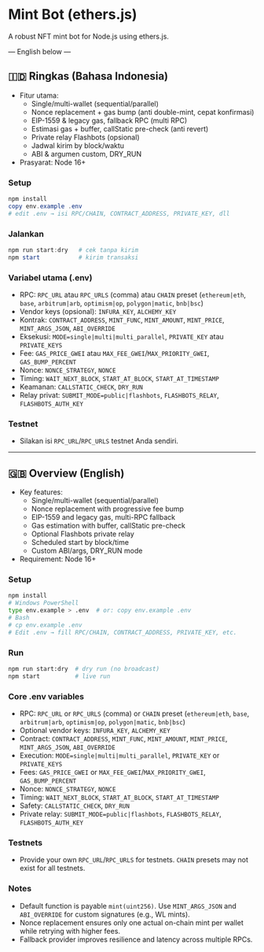 
# Mint Bot (ethers.js)

A robust NFT mint bot for Node.js using ethers.js.

— English below —

## 🇮🇩 Ringkas (Bahasa Indonesia)
- Fitur utama:
  - Single/multi-wallet (sequential/parallel)
  - Nonce replacement + gas bump (anti double-mint, cepat konfirmasi)
  - EIP-1559 & legacy gas, fallback RPC (multi RPC)
  - Estimasi gas + buffer, callStatic pre-check (anti revert)
  - Private relay Flashbots (opsional)
  - Jadwal kirim by block/waktu
  - ABI & argumen custom, DRY_RUN
- Prasyarat: Node 16+

### Setup
```powershell
npm install
copy env.example .env
# edit .env → isi RPC/CHAIN, CONTRACT_ADDRESS, PRIVATE_KEY, dll
```

### Jalankan
```powershell
npm run start:dry   # cek tanpa kirim
npm start           # kirim transaksi
```

### Variabel utama (.env)
- RPC: `RPC_URL` atau `RPC_URLS` (comma) atau `CHAIN` preset (`ethereum|eth`, `base`, `arbitrum|arb`, `optimism|op`, `polygon|matic`, `bnb|bsc`)
- Vendor keys (opsional): `INFURA_KEY`, `ALCHEMY_KEY`
- Kontrak: `CONTRACT_ADDRESS`, `MINT_FUNC`, `MINT_AMOUNT`, `MINT_PRICE`, `MINT_ARGS_JSON`, `ABI_OVERRIDE`
- Eksekusi: `MODE=single|multi|multi_parallel`, `PRIVATE_KEY` atau `PRIVATE_KEYS`
- Fee: `GAS_PRICE_GWEI` atau `MAX_FEE_GWEI`/`MAX_PRIORITY_GWEI`, `GAS_BUMP_PERCENT`
- Nonce: `NONCE_STRATEGY`, `NONCE`
- Timing: `WAIT_NEXT_BLOCK`, `START_AT_BLOCK`, `START_AT_TIMESTAMP`
- Keamanan: `CALLSTATIC_CHECK`, `DRY_RUN`
- Relay privat: `SUBMIT_MODE=public|flashbots`, `FLASHBOTS_RELAY`, `FLASHBOTS_AUTH_KEY`

### Testnet
- Silakan isi `RPC_URL`/`RPC_URLS` testnet Anda sendiri.

---

## 🇬🇧 Overview (English)
- Key features:
  - Single/multi-wallet (sequential/parallel)
  - Nonce replacement with progressive fee bump
  - EIP-1559 and legacy gas, multi-RPC fallback
  - Gas estimation with buffer, callStatic pre-check
  - Optional Flashbots private relay
  - Scheduled start by block/time
  - Custom ABI/args, DRY_RUN mode
- Requirement: Node 16+

### Setup
```bash
npm install
# Windows PowerShell
type env.example > .env  # or: copy env.example .env
# Bash
# cp env.example .env
# Edit .env → fill RPC/CHAIN, CONTRACT_ADDRESS, PRIVATE_KEY, etc.
```

### Run
```bash
npm run start:dry  # dry run (no broadcast)
npm start          # live run
```

### Core .env variables
- RPC: `RPC_URL` or `RPC_URLS` (comma) or `CHAIN` preset (`ethereum|eth`, `base`, `arbitrum|arb`, `optimism|op`, `polygon|matic`, `bnb|bsc`)
- Optional vendor keys: `INFURA_KEY`, `ALCHEMY_KEY`
- Contract: `CONTRACT_ADDRESS`, `MINT_FUNC`, `MINT_AMOUNT`, `MINT_PRICE`, `MINT_ARGS_JSON`, `ABI_OVERRIDE`
- Execution: `MODE=single|multi|multi_parallel`, `PRIVATE_KEY` or `PRIVATE_KEYS`
- Fees: `GAS_PRICE_GWEI` or `MAX_FEE_GWEI`/`MAX_PRIORITY_GWEI`, `GAS_BUMP_PERCENT`
- Nonce: `NONCE_STRATEGY`, `NONCE`
- Timing: `WAIT_NEXT_BLOCK`, `START_AT_BLOCK`, `START_AT_TIMESTAMP`
- Safety: `CALLSTATIC_CHECK`, `DRY_RUN`
- Private relay: `SUBMIT_MODE=public|flashbots`, `FLASHBOTS_RELAY`, `FLASHBOTS_AUTH_KEY`

### Testnets
- Provide your own `RPC_URL`/`RPC_URLS` for testnets. `CHAIN` presets may not exist for all testnets.

### Notes
- Default function is payable `mint(uint256)`. Use `MINT_ARGS_JSON` and `ABI_OVERRIDE` for custom signatures (e.g., WL mints).
- Nonce replacement ensures only one actual on-chain mint per wallet while retrying with higher fees.
- Fallback provider improves resilience and latency across multiple RPCs.
